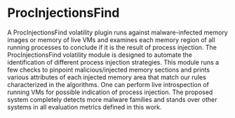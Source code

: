 # ProcInjectionsFind
A ProcInjectionsFind volatility plugin runs against malware-infected memory images or memory of live VMs and examines each memory region of all running processes to conclude if it is the result of process injection. 
The ProcInjectionsFind volatility module is designed to automate the identification of different process injection strategies.
This module runs a few checks to pinpoint malicious/injected memory sections and prints various attributes of each injected memory area that match our rules characterized in the algorithms.
One can perform live introspection of running VMs for possible indication of process
injection.
The proposed system completely detects more malware families and stands over other systems in all evaluation metrics defined in this work.
